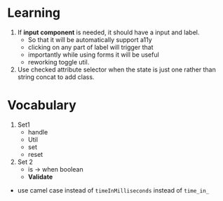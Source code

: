 # Learning

1. If **input component** is needed, it should have a input and label.
   - So that it will be automatically support a11y
   - clicking on any part of label will trigger that
   - importantly while using forms it will be useful
   - reworking toggle util.
2. Use checked attribute selector when the state is just one rather than string concat to add class.

# Vocabulary
1) Set1
   - handle
   - Util
   - set
   - reset
2) Set 2
   - is -> when boolean 
   - **Validate** 
* use camel case instead of `timeInMilliseconds` instead of `time_in_`
